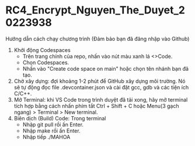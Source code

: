# RC4_Encrypt_Nguyen_The_Duyet_20223938
Hướng dẫn cách chạy chương trình (Đảm bảo bạn đã đăng nhập vào Github)
1. Khởi động Codespaces
   - Trên trang chính của repo, nhấn vào nút màu xanh lá <>Code.
   - Chọn Codespaces.
   - Nhấn vào "Create code space on main" hoặc chọn tên nhánh bạn đã tạo.
3. Chờ xây dựng: đợi khoảng 1-2 phút để GitHub xây dựng môi trường.
   Nó sẽ tự động đọc file .devcontainer.json và cài đặt gcc, gdb và các tiện ích C/C++.
4. Mở Terminal:
   khi VS Code trong trình duyệt đã tải xong, hãy mở terminal tích hợp bằng cách nhấn phím tắt Ctrl + Shift + C hoặc Menu(3 gạch ngang) > Terminal > New terminal.
5. Biên dịch (Build) Code: Trong terminal
   - Nhập git pull rồi ấn Enter.
   - Nhập make rồi ấn Enter.
   - Nhập tiếp ./MAHOA
